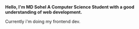 **Hello, I'm MD Sohel A Computer Science Student with a good understanding of web development.**

Currently i'm doing my frontend dev.
